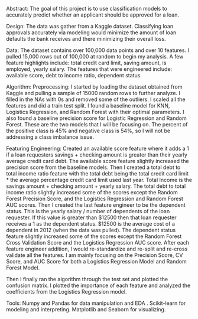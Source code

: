 Abstract: 
The goal of this project is to use classification models to accurately predict whether an applicant should be approved for a loan. 

Design:
The data was gather from a Kaggle dataset. Classifying loan approvals accurately via modeling would minimize the amount of loan defaults the bank receives and there minimizing their overall loss. 

Data: 
The dataset contains over 100,000 data points and over 10 features. I pulled 15,000 rows out of 100,000 at random to begin my analysis. A few feature highlights include: total credit card limit, saving amount, is employed, yearly salary.  The features that were engineered include: available score, debt to income ratio, dependent status. 

Algorithm: 
Preprocessing: I started by loading the dataset obtained from Kaggle and pulling a sample of 15000 random rows to further analyze. I filled in the NAs with 0s and removed some of the outliers. I scaled all the features and did a train test split. I found a baseline model for KNN, Logistics Regression, and Random Forest with their optimal parameters. I also found a baseline precision score for Logistic Regression and Random Forest. These are the two models that I will be focusing on. The percent of the positive class is 45% and negative class is 54%, so I will not be addressing a class imbalance issue. 

Featuring Engineering: Created an available score feature where it adds a 1 if a loan requesters savings + checking amount is greater than their yearly average credit card debt. The available score feature slightly increased the precision score from the baseline models. Then I created a total debt to total income ratio feature with the total debt being the total credit card limit * the average percentage credit card limit used last year. Total Income is the savings amount + checking amount + yearly salary. The total debt to total income ratio slightly increased some of the scores except the Random Forest Precision Score, and the Logistics Regression and Random Forest AUC scores. Then I created the last feature engineer to be the dependent status. This is the yearly salary / number of dependents of the loan requester. If this value is greater than $12500 then that loan requester receives a 1 as the dependent status. $12500 is the average cost of a dependent in 2012 (when the data was pulled). The dependent status feature slightly increased some of the scores except the Random Forest Cross Validation Score and the Logistics Regression AUC score. After each feature engineer addition, I would re-standardize and re-split and re-cross validate all the features. I am mainly focusing on the Precision Score, CV Score, and AUC Score for both a Logistics Regression Model and Random Forest Model. 

Then I finally ran the algorithm through the test set and plotted the confusion matrix. I plotted the importance of each feature and analyzed the coefficients from the Logistics Regression model. 


Tools: 
Numpy and Pandas for data manipulation and EDA .
 Scikit-learn for modeling and interpreting. 
Matplotlib and Seaborn for visualizing. 

